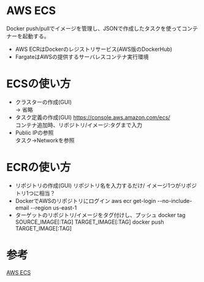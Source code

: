 # AWS ECS
  Docker push/pullでイメージを管理し、JSONで作成したタスクを使ってコンテナーを起動する。  

* AWS ECRはDockerのレジストリサービス(AWS版のDockerHub)
* FargateはAWSの提供するサーバレスコンテナ実行環境

# ECSの使い方
* クラスターの作成(GUI)  
  → 省略  
* タスク定義の作成(GUI)
  https://console.aws.amazon.com/ecs/  
  コンテナ追加時、リポジトリ/イメージ:タグまで入力
* Public IPの参照  
  タスク→Networkを参照　 

# ECRの使い方
* リポジトリの作成(GUI)
  リポジトリ名を入力するだけ/ イメージ1つがリポジトリ1つに相当？    
* DockerでAWSのリポジトリにログイン
  aws ecr get-login --no-include-email --region us-east-1  
* ターゲットのリポジトリ/イメージをタグ付けし、プッシュ
  docker tag SOURCE_IMAGE[:TAG] TARGET_IMAGE[:TAG]
  docker push TARGET_IMAGE[:TAG]

# 参考
[AWS ECS](https://docs.aws.amazon.com/ja_jp/AmazonECS/latest/developerguide/docker-basics.html#use-ecr)